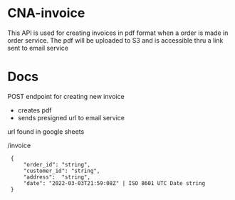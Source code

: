 # CNA-invoice
This API is used for creating invoices in pdf format when a order is made in order service. The pdf will be uploaded to S3 and is accessible thru a link sent to email service

# Docs
POST endpoint for creating new invoice
 - creates pdf
 - sends presigned url to email service
 
 url found in google sheets 
 
 /invoice
 
```
 {
     "order_id": "string",
     "customer_id": "string",
     "address":  "string",
     "date": "2022-03-03T21:59:08Z" | ISO 8601 UTC Date string
 }
```
